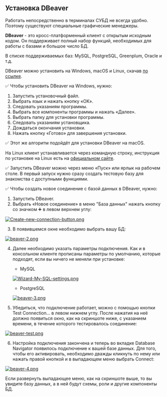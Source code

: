 ## Установка DBeaver
Работать непосредственно в терминалах СУБД не всегда удобно. Поэтому существуют специальные графические менеджеры.

**DBeaver** - это кросс-платформенный клиент с открытым исходным кодом. Он поддерживает полный набор функций, необходимых для работы с базами и большое число БД.

В списке поддерживаемых баз: MySQL, PostgreSQL, Greenplum, Oracle и т.д.

DBeaver можно установить на Windows, macOS и Linux, скачав [по ссылке](https://dbeaver.io/download/).

✅ Чтобы установить DBeaver на Windows, нужно:

1.	Запустить установочный файл. 
2.	Выбрать язык и нажать кнопку «OK».
3.	Следовать указаниям программы.
4.	Выбрать все компоненты программы и нажать «Далее».
5.	Выбрать папку для установки программы.
6.	Следовать указаниям установщика.
7.	Дождаться окончания установки.
8.	Нажать кнопку «Готово» для завершения установки.

✅ Этот же алгоритм подойдёт для установки DBeaver на macOS. 

На Linux клиент устанавливается через командную строку, инструкция по установке на Linux есть на [официальном сайте](https://dbeaver.io/download/).

✅ Запустить DBeaver можно через меню «Пуск» или ярлык на рабочем столе. В первый запуск нужно сразу создать тестовую базу для знакомства с доступными функциями.

✅ Чтобы создать новое соединение с базой данных в DBeaver, нужно:

1.	Запустить DBeaver.
2.	Выбрать «Новое соединение» в меню "База данных" нажать кнопку со значком ➕ в левом верхнем углу:

[![Create-new-connection-button.png](https://i.postimg.cc/X7tcLRjx/Create-new-connection-button.png)](https://postimg.cc/xcyzTFbb)

3. В появившемся окне необходимо выбрать вашу БД:

[![beaver-2.png](https://i.postimg.cc/przKyB4x/beaver-2.png)](https://postimg.cc/QKNFycjn)

4. Далее необходимо указать параметры подключения. Как и в консольном клиенте прописаны параметры по умолчанию, которые подходят, если вы ничего не меняли при установке:

   * MySQL
  
   [![Wizard-My-SQL-settings.png](https://i.postimg.cc/hv2cLkH0/Wizard-My-SQL-settings.png)](https://postimg.cc/D449FMfW)

   * PostgreSQL
  
   [![beaver-3.png](https://i.postimg.cc/bJ8hKYPT/beaver-3.png)](https://postimg.cc/cKD23Srg)

5. Убедиться, что подключение работает, можно с помощью кнопки Test Connection… в левом нижнем углу. После нажатия на неё должно появиться окно, как на скриншоте ниже, с указанием времени, в течение которого тестировалось соединение:

[![beaver-test.png](https://i.postimg.cc/3wjMCMGD/beaver-test.png)](https://postimg.cc/f3bgDrBw)

6. Настройка подключения закончена и теперь во вкладке Database Navigator появилось подключение к вашей базе данных. Для того, чтобы его активировать, необходимо дважды кликнуть по нему или нажать правой кнопкой и в выпадающем меню выбрать Connect:

[![beaver-4.png](https://i.postimg.cc/RhybxGfB/beaver-4.png)](https://postimg.cc/sGPJpYw6)

Если развернуть выпадающее меню, как на скриншоте выше, то вы увидите базу данных, а в ней будут схемы, роли и другие компоненты БД.
